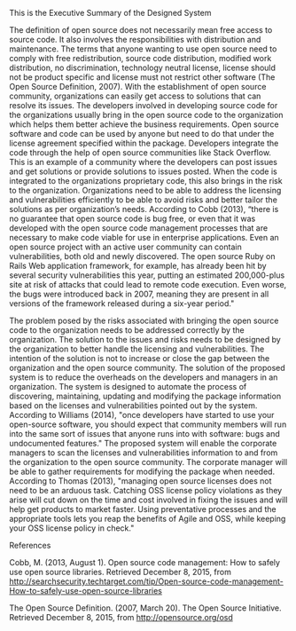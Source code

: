 This is the Executive Summary of the Designed System

  The definition of open source does not necessarily mean free access to source code. It also involves the responsibilities with distribution and maintenance. The terms that anyone wanting to use open source need to comply with free redistribution, source code distribution, modified work distribution, no discrimination, technology neutral license, license should not be product specific and license must not restrict other software (The Open Source Definition, 2007). With the establishment of open source community, organizations can easily get access to solutions that can resolve its issues. The developers involved in developing source code for the organizations usually bring in the open source code to the organization which helps them better achieve the business requirements. Open source software and code can be used by anyone but need to do that under the license agreement specified within the package. Developers integrate the code through the help of open source communities like Stack Overflow. This is an example of a community where the developers can post issues and get solutions or provide solutions to issues posted. When the code is integrated to the organizations proprietary code, this also brings in the risk to the organization. Organizations need to be able to address the licensing and vulnerabilities efficiently to be able to avoid risks and better tailor the solutions as per organization’s needs. According to Cobb (2013), “there is no guarantee that open source code is bug free, or even that it was developed with the open source code management processes that are necessary to make code viable for use in enterprise applications. Even an open source project with an active user community can contain vulnerabilities, both old and newly discovered. The open source Ruby on Rails Web application framework, for example, has already been hit by several security vulnerabilities this year, putting an estimated 200,000-plus site at risk of attacks that could lead to remote code execution. Even worse, the bugs were introduced back in 2007, meaning they are present in all versions of the framework released during a six-year period."
  
The problem posed by the risks associated with bringing the open source code to the organization needs to be addressed correctly by the organization. The solution to the issues and risks needs to be designed by the organization to better handle the licensing and vulnerabilities. The intention of the solution is not to increase or close the gap between the organization and the open source community. The solution of the proposed system is to reduce the overheads on the developers and managers in an organization. The system is designed to automate the process of discovering, maintaining, updating and modifying the package information based on the licenses and vulnerabilities pointed out by the system. According to Williams (2014), "once developers have started to use your open-source software, you should expect that community members will run into the same sort of issues that anyone runs into with software: bugs and undocumented features." The proposed system will enable the corporate managers to scan the licenses and vulnerabilities information to and from the organization to the open source community. The corporate manager will be able to gather requirements for modifying the package when needed. According to Thomas (2013), "managing open source licenses does not need to be an arduous task. Catching OSS license policy violations as they arise will cut down on the time and cost involved in fixing the issues and will help get products to market faster. Using preventative processes and the appropriate tools lets you reap the benefits of Agile and OSS, while keeping your OSS license policy in check."
  
  
  References
  
Cobb, M. (2013, August 1). Open source code management: How to safely use open source libraries. Retrieved December 8, 2015, from http://searchsecurity.techtarget.com/tip/Open-source-code-management-How-to-safely-use-open-source-libraries

The Open Source Definition. (2007, March 20). The Open Source Initiative. Retrieved December 8, 2015, from http://opensource.org/osd


